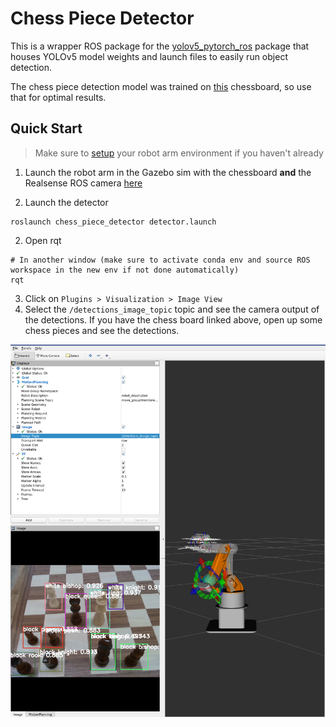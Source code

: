 # Chess Piece Detector

This is a wrapper ROS package for the [yolov5_pytorch_ros](https://github.com/raghavauppuluri13/yolov5_pytorch_ros) package that houses YOLOv5 model weights and launch files to easily run object detection.

The chess piece detection model was trained on [this](https://www.amazon.com/Chess-Armory-Wooden-Interior-Storage/dp/B01256V578/ref=sr_1_29?dchild=1&keywords=chessboard&qid=1625791438&sr=8-29) chessboard, so use that for optimal results. 

## Quick Start

> Make sure to [setup](https://github.com/purdue-arc/arc_robot_arm/blob/main/README.md) your robot arm environment if you haven't already

1. Launch the robot arm in the Gazebo sim with the chessboard **and** the Realsense ROS camera [here]()

2. Launch the detector
```
roslaunch chess_piece_detector detector.launch
```
2. Open rqt 

```
# In another window (make sure to activate conda env and source ROS workspace in the new env if not done automatically)
rqt
```
3. Click on `Plugins > Visualization > Image View` 
4. Select the `/detections_image_topic` topic and see the camera output of the detections. If you have the chess board linked above, open up some chess pieces and see the detections.

![dets](https://github.com/purdue-arc/arc_robot_arm/blob/main/assets/images/obj_det_may_21.png)
